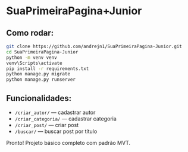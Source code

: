 # SuaPrimeiraPagina+Junior


## Como rodar:

```bash
git clone https://github.com/andrejn1/SuaPrimeiraPagina-Junior.git
cd SuaPrimeiraPagina-Junior
python -m venv venv
venv\Scripts\activate
pip install -r requirements.txt
python manage.py migrate
python manage.py runserver
```

## Funcionalidades:

- `/criar_autor/` — cadastrar autor
- `/criar_categoria/` — cadastrar categoria
- `/criar_post/` — criar post
- `/buscar/` — buscar post por título

Pronto! Projeto básico completo com padrão MVT.
